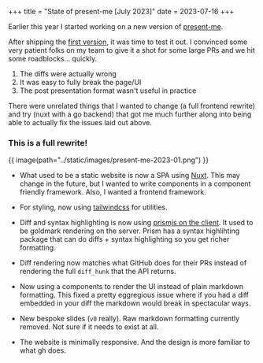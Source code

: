 +++
title = "State of present-me [July 2023]"
date = 2023-07-16
+++

Earlier this year I started working on a new version of [present-me](https://prme.stanistan.com). 

After shipping the [first version][1], it was time to test it out. I convinced 
some very patient folks on my team to give it a shot for some large PRs and we hit
some roadblocks... quickly.

1. The diffs were actually wrong 
2. It was easy to fully break the page/UI 
3. The post presentation format wasn't useful in practice 

There were unrelated things that I wanted to change (a full frontend rewrite)
and try (nuxt with a go backend) that got me much further along into being able 
to actually fix the issues laid out above.

### This is a full rewrite!

{{ image(path="../static/images/present-me-2023-01.png") }}

- What used to be a static website is now a SPA using [Nuxt][nuxt]. This may change in the 
  future, but I wanted to write components in a component friendly framework. Also, I 
  wanted a frontend framework. 

- For styling, now using [tailwindcss][tailwindcss] for utilities.

- Diff and syntax highlighting is now using [prismjs on the client][prismjs]. It used to be
  goldmark rendering on the server. Prism has a syntax highlihting package that can do
  diffs + syntax highlighting so you get richer formatting.

- Diff rendering now matches what GitHub does for their PRs instead of rendering the full
  `diff_hunk` that the API returns. 

- Now using a components to render the UI instead of plain markdown formatting. This fixed 
  a pretty eggregious issue where if you had a diff embedded in your diff the markdown would
  break in spectacular ways.

- New bespoke slides (`v0` really). Raw markdown formatting currently removed. Not sure if 
  it needs to exist at all.

- The website is minimally responsive. And the design is more familiar to what gh does.

[1]: /writes/present-me
[nuxt]: https://nuxtjs.com
[tailwindcss]: http://tailwindcss.com
[prismjs]: https://prismjs.com
